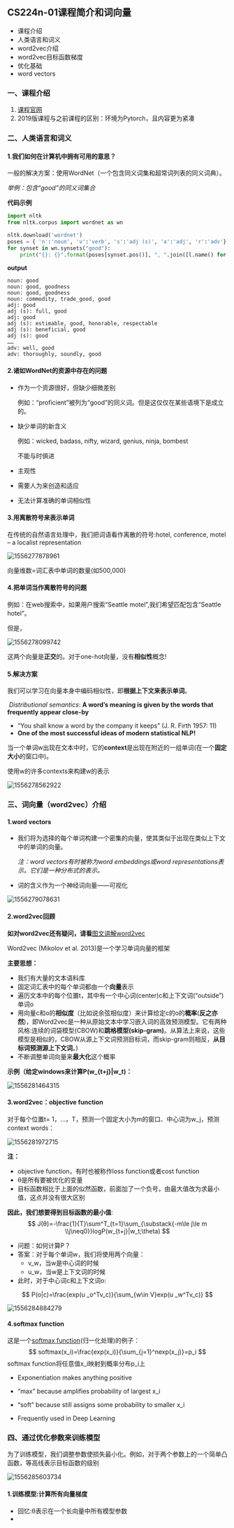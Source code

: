 

## CS224n-01课程简介和词向量

- 课程介绍
- 人类语言和词义
- word2vec介绍
- word2vec目标函数梯度
- 优化基础
- word vectors

### 一、课程介绍

1. [课程官网](http://cs224n.stanford.edu/)
2. 2019版课程与之前课程的区别：环境为Pytorch，且内容更为紧凑

### 二、人类语言和词义

#### 1.我们如何在计算机中拥有可用的意思？

一般的解决方案：使用WordNet（一个包含同义词集和超常词列表的同义词典）。

*举例：包含“good”的同义词集合*

**代码示例**

```python
import nltk
from nltk.corpus import wordnet as wn

nltk.download('wordnet')
poses = { 'n':'noun', 'v':'verb', 's':'adj (s)', 'a':'adj', 'r':'adv'}
for synset in wn.synsets("good"):
    print("{}: {}".format(poses[synset.pos()], ", ".join([l.name() for l in 			synset.lemmas()])))
```

**output**

	noun: good
	noun: good, goodness
	noun: good, goodness
	noun: commodity, trade_good, good
	adj: good
	adj (s): full, good
	adj: good
	adj (s): estimable, good, honorable, respectable
	adj (s): beneficial, good
	adj (s): good
	……
	adv: well, good
	adv: thoroughly, soundly, good

#### 2.诸如WordNet的资源中存在的问题

- 作为一个资源很好，但缺少细微差别

  例如：“proficient”被列为“good”的同义词。但是这仅仅在某些语境下是成立的。

- 缺少单词的新含义

  例如：wicked, badass, nifty, wizard, genius, ninja, bombest

  不能与时俱进

- 主观性

- 需要人为来创造和适应

- 无法计算准确的单词相似性

#### 3.用离散符号来表示单词

在传统的自然语言处理中，我们把词语看作离散的符号:hotel, conference, motel – a localist representation

![1556277878961](C:\Users\gkj\AppData\Roaming\Typora\typora-user-images\1556277878961.png)

向量维数=词汇表中单词的数量(如500,000)

#### 4.把单词当作离散符号的问题

例如：在web搜索中，如果用户搜索“Seattle motel”,我们希望匹配包含“Seattle hotel”。

但是，

![1556278099742](C:\Users\gkj\AppData\Roaming\Typora\typora-user-images\1556278099742.png)

这两个向量是**正交**的。对于one-hot向量，没有**相似性**概念!

#### 5.解决方案

我们可以学习在向量本身中编码相似性，即**根据上下文来表示单词**。

​	*Distributional semantics*: **A word’s meaning is given by the words that frequently appear close-by**

- “You shall know a word by the company it keeps” (J. R. Firth 1957: 11)
- **One of the most successful ideas of modern statistical NLP!**	

当一个单词w出现在文本中时，它的**context**是出现在附近的一组单词(在一个**固定大小**的窗口中)。

使用w的许多contexts来构建w的表示

![1556278562922](C:\Users\gkj\AppData\Roaming\Typora\typora-user-images\1556278562922.png)

### 三、词向量（word2vec）介绍

#### 1.word vectors

- 我们将为选择的每个单词构建一个密集的向量，使其类似于出现在类似上下文中的单词的向量。

  *注：word vectors有时被称为word embeddings或word representations表示。它们是一种分布式的表示。*

- 词的含义作为一个神经词向量——可视化

![1556279078631](C:\Users\gkj\AppData\Roaming\Typora\typora-user-images\1556279078631.png)

#### 2.word2vec回顾

**如对word2vec还有疑问，请看**[图文讲解word2vec](https://blog.csdn.net/abcgkj/article/details/89575872)

Word2vec (Mikolov et al. 2013)是一个学习单词向量的框架

**主要思想：**

- 我们有大量的文本语料库
- 固定词汇表中的每个单词都由一个**向量**表示
- 遍历文本中的每个位置t，其中有一个中心词(center)c和上下文词(“outside”)单词o
- 用向量c和o的**相似度**（比如说余弦相似度）来计算给定c的o的**概率**(**反之亦然**)，即Word2vec是一种从原始文本中学习嵌入词的高效预测模型。它有两种风格:连续的词袋模型(CBOW)和**跳格模型(skip-gram)**。从算法上来说，这些模型是相似的，CBOW从源上下文词预测目标词，而skip-gram则相反，**从目标词预测源上下文词**。)
- 不断调整单词向量来**最大化**这个概率

**示例（给定windows来计算P(w_{t+j}|w_t)：**



![1556281464315](1556281464315.png)



#### 3.word2vec：objective function

对于每个位置t= 1，…，T，预测一个固定大小为m的窗口、中心词为w_j，预测context words：

![1556281972715](C:\Users\gkj\AppData\Roaming\Typora\typora-user-images\1556281972715.png)

**注：**

- objective function，有时也被称作loss function或者cost function
- θ是所有要被优化的变量
- 目标函数相比于上面的似然函数，前面加了一个负号，由最大值改为求最小值，这点并没有很大区别

**因此，我们想要得到目标函数的最小值**:
$$
J(θ)=-\frac{1}{T}\sum^T_{t=1}\sum_{\substack{-m\le j\le m \\j\neq0}}logP(w_{t+j}|w_t;\theta)
$$

- 问题：如何计算P？
- 答案：对于每个单词w，我们将使用两个向量：
  - v_w，当w是中心词的时候
  - u_w，当w是上下文词的时候
- 此时，对于中心词c和上下文词o:

$$
P(o|c)=\frac{exp(u _o^Tv_c)}{\sum_{w\in V}exp(u _w^Tv_c)}
$$

![1556284884279](C:\Users\gkj\AppData\Roaming\Typora\typora-user-images\1556284884279.png)

#### 4.softmax function

这是一个[softmax function](https://zh.wikipedia.org/wiki/Softmax%E5%87%BD%E6%95%B0)(归一化处理)的例子：
$$
softmax(x_i)=\frac{exp(x_i)}{\sum_{j=1}^nexp(x_j)}=p_i
$$
softmax function将任意值x_i映射到概率分布p_i上

- Exponentiation makes anything positive

- “max” because amplifies probability of largest x_i
- “soft” because still assigns some probability to smaller x_i
- Frequently used in Deep Learning

### 四、通过优化参数来训练模型

为了训练模型，我们调整参数使损失最小化。例如，对于两个参数上的一个简单凸函数，等高线表示目标函数的级别

![1556285603734](C:\Users\gkj\AppData\Roaming\Typora\typora-user-images\1556285603734.png)

#### 1.训练模型:计算**所有**向量梯度

- 回忆:θ表示在一个长向量中所有模型参数
- 

